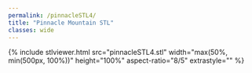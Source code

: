 ```yaml
---
permalink: /pinnacleSTL4/
title: "Pinnacle Mountain STL"
classes: wide
---
```


{% include stlviewer.html src="pinnacleSTL4.stl" width="max(50%, min(500px, 100%))" height="100%" aspect-ratio="8/5" extrastyle="" %}
